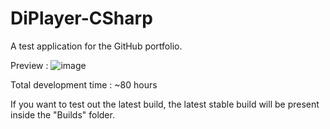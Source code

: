 # DiPlayer-CSharp
A test application for the GitHub portfolio.

Preview : 
![image](https://github.com/JohnDBV/DiPlayer-CSharp/assets/36071862/013c6e6d-0489-499f-9d5c-479b04832439)


Total development time : ~80 hours

If you want to test out the latest build, the latest stable build will be present inside the "Builds" folder.